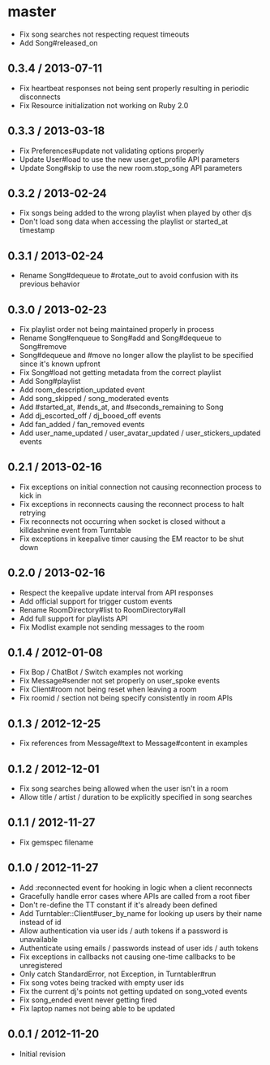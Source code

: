 # master

* Fix song searches not respecting request timeouts
* Add Song#released_on

## 0.3.4 / 2013-07-11

* Fix heartbeat responses not being sent properly resulting in periodic disconnects
* Fix Resource initialization not working on Ruby 2.0

## 0.3.3 / 2013-03-18

* Fix Preferences#update not validating options properly
* Update User#load to use the new user.get_profile API parameters
* Update Song#skip to use the new room.stop_song API parameters

## 0.3.2 / 2013-02-24

* Fix songs being added to the wrong playlist when played by other djs
* Don't load song data when accessing the playlist or started_at timestamp

## 0.3.1 / 2013-02-24

* Rename Song#dequeue to #rotate_out to avoid confusion with its previous behavior

## 0.3.0 / 2013-02-23

* Fix playlist order not being maintained properly in process
* Rename Song#enqueue to Song#add and Song#dequeue to Song#remove
* Song#dequeue and #move no longer allow the playlist to be specified since it's known upfront
* Fix Song#load not getting metadata from the correct playlist
* Add Song#playlist
* Add room_description_updated event
* Add song_skipped / song_moderated events
* Add #started_at, #ends_at, and #seconds_remaining to Song
* Add dj_escorted_off / dj_booed_off events
* Add fan_added / fan_removed events
* Add user_name_updated / user_avatar_updated / user_stickers_updated events

## 0.2.1 / 2013-02-16

* Fix exceptions on initial connection not causing reconnection process to kick in
* Fix exceptions in reconnects causing the reconnect process to halt retrying
* Fix reconnects not occurring when socket is closed without a killdashnine event from Turntable
* Fix exceptions in keepalive timer causing the EM reactor to be shut down

## 0.2.0 / 2013-02-16

* Respect the keepalive update interval from API responses
* Add official support for trigger custom events
* Rename RoomDirectory#list to RoomDirectory#all
* Add full support for playlists API
* Fix Modlist example not sending messages to the room

## 0.1.4 / 2012-01-08

* Fix Bop / ChatBot / Switch examples not working
* Fix Message#sender not set properly on user_spoke events
* Fix Client#room not being reset when leaving a room
* Fix roomid / section not being specify consistently in room APIs

## 0.1.3 / 2012-12-25

* Fix references from Message#text to Message#content in examples

## 0.1.2 / 2012-12-01

* Fix song searches being allowed when the user isn't in a room
* Allow title / artist / duration to be explicitly specified in song searches

## 0.1.1 / 2012-11-27

* Fix gemspec filename

## 0.1.0 / 2012-11-27

* Add :reconnected event for hooking in logic when a client reconnects
* Gracefully handle error cases where APIs are called from a root fiber
* Don't re-define the TT constant if it's already been defined
* Add Turntabler::Client#user_by_name for looking up users by their name instead of id
* Allow authentication via user ids / auth tokens if a password is unavailable
* Authenticate using emails / passwords instead of user ids / auth tokens
* Fix exceptions in callbacks not causing one-time callbacks to be unregistered
* Only catch StandardError, not Exception, in Turntabler#run
* Fix song votes being tracked with empty user ids
* Fix the current dj's points not getting updated on song_voted events
* Fix song_ended event never getting fired
* Fix laptop names not being able to be updated

## 0.0.1 / 2012-11-20

* Initial revision
